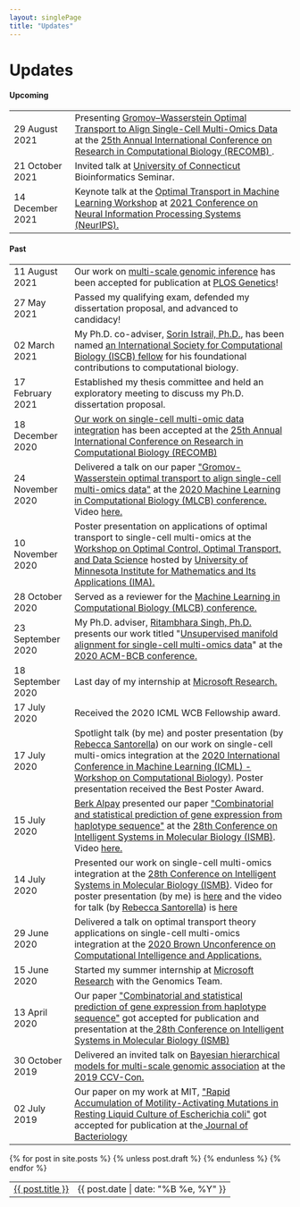 ```yaml
---
layout: singlePage
title: "Updates"
---
```


# Updates
#### Upcoming
<table class="table table-hover">
<tr>
  <td class='col-md-3'>29 August 2021 </td>
  <td> Presenting <a href="https://www.biorxiv.org/content/10.1101/2020.04.28.066787v2">Gromov–Wasserstein Optimal Transport to Align Single-Cell Multi-Omics Data</a> at the  <a href="https://www.recomb2021.org/accepted-papers"> 25th Annual International Conference on Research in Computational Biology (RECOMB) </a>.</td>
</tr>
<tr>
</tr>
<tr>
  <td class='col-md-3'>21 October 2021 </td>
  <td> Invited talk at <a href="https://uconn.edu/"> University of Connecticut</a> Bioinformatics Seminar.</td>
</tr>
<tr>
</tr>
<tr>
  <td class='col-md-3'>14 December 2021</td>
  <td>Keynote talk at the <a href="https://otml2021.github.io/"> Optimal Transport in Machine Learning Workshop</a> at <a href="https://nips.cc">2021 Conference on Neural Information Processing Systems (NeurIPS).</a></td>
</tr>
</table>

<!-- ###### Stay Connected:
<a class="twitter-timeline" data-width="450" data-height="300" data-theme="light" href="https://twitter.com/spinar_d?ref_src=twsrc%5Etfw">Tweets by spinar_d</a> <script async src="https://platform.twitter.com/widgets.js" charset="utf-8"></script>
 -->
#### Past
<table class="table table-hover">
<tr>
  <td class='col-md-3'>11 August 2021 </td>
  <td> Our work on <a href="https://journals.plos.org/plosgenetics/article?id=10.1371/journal.pgen.1009754">multi-scale genomic inference</a> has been accepted for publication at <a href="https://journals.plos.org/plosgenetics/">PLOS Genetics</a>!</td>
</tr><tr>
</tr>
<tr>
  <td class='col-md-3'>27 May 2021 </td>
  <td> Passed my qualifying exam, defended my dissertation proposal, and advanced to candidacy!</td>
</tr><tr>
</tr>
<tr>
  <td class='col-md-3'>02 March 2021</td>
  <td> My Ph.D. co-adviser, <a href=""> Sorin Istrail, Ph.D.</a>, has been named <a href="https://www.iscb.org/iscb-news-items/4626-2021-march02-iscb-congratulates-introduces-2021-class-fellows">an International Society for Computational Biology (ISCB) fellow</a> for his foundational contributions to computational biology.</td>
</tr>
<tr>
</tr>
<tr>
  <td class='col-md-3'>17 February 2021</td>
  <td> Established my thesis committee and held an exploratory meeting to discuss my Ph.D. dissertation proposal.</td>
</tr>
<tr>
</tr>
<tr>
  <td class='col-md-3'>18 December 2020</td>
  <td> <a href="https://www.biorxiv.org/content/10.1101/2020.04.28.066787v2">Our work on single-cell multi-omic data integration</a> has been accepted at the  <a href="https://www.recomb2021.org/accepted-papers"> 25th Annual International Conference on Research in Computational Biology (RECOMB) </a> </td>
</tr>
<tr>
</tr>
<tr>
  <td class='col-md-3'>24 November 2020</td>
  <td> Delivered a talk on our paper <a href="https://www.biorxiv.org/content/10.1101/2020.04.28.066787v2"> "Gromov-Wasserstein optimal transport to align single-cell multi-omics data"</a> at the <a href="https://sites.google.com/cs.washington.edu/mlcb2020/"> 2020 Machine Learning in Computational Biology (MLCB) conference. </a> Video <a href="https://youtu.be/BYanbnKpwok?t=11364"> here. </a> </td>
</tr>
<tr>
</tr>
<tr>
  <td class='col-md-3'>10 November 2020</td>
  <td> Poster presentation on applications of optimal transport to single-cell multi-omics at the <a href="https://www.ima.umn.edu/2020-2021.1/W11.9-13.20">Workshop on Optimal Control, Optimal Transport, and Data Science</a> hosted by <a href="https://www.ima.umn.edu/">University of Minnesota Institute for Mathematics and Its Applications (IMA).</a> </td>
</tr>
<tr>
</tr>
<tr>
  <td class='col-md-3'>28 October 2020</td>
  <td> Served as a reviewer for the <a href="https://sites.google.com/cs.washington.edu/mlcb2020/">Machine Learning in Computational Biology (MLCB) conference.</a> </td>
</tr>
<tr>
</tr>
<tr>
  <td class='col-md-3'>23 September 2020</td>
  <td> My Ph.D. adviser, <a href="">Ritambhara Singh, Ph.D.</a> presents our work titled "<a href="https://dl.acm.org/doi/10.1145/3388440.3412410">Unsupervised manifold alignment for single-cell multi-omics data</a>" at the <a href="https://acm-bcb.org/2020/index.php?page=accepted_papers">2020 ACM-BCB conference.</a></td>
</tr>
<tr>
</tr>
<tr>
  <td class='col-md-3'>18 September 2020</td>
  <td> Last day of my internship at <a href="https://www.microsoft.com/en-us/research/research-area/medical-health-genomics/?facet%5Btax%5D%5Bmsr-research-area%5D%5B0%5D=13553&sort_by=most-recent">Microsoft Research.</a></td>
</tr>
<tr>
</tr>
<tr>
  <td class='col-md-3'>17 July 2020</td>
  <td> Received the 2020 ICML WCB Fellowship award.</td>
</tr>
<tr>
</tr>
<tr>
  <td class='col-md-3'>17 July 2020</td>
  <td> Spotlight talk (by me) and poster presentation (by <a href="https://sites.google.com/brown.edu/rebecca-santorella/">Rebecca Santorella</a>) on our work on single-cell multi-omics integration at the <a href="https://icml.cc/Conferences/2020/ScheduleMultitrack?event=5721"> 2020 International Conference in Machine Learning (ICML) - Workshop on Computational Biology)</a>. Poster presentation received the Best Poster Award.</td>
</tr>
<tr>
</tr>
<tr>
  <td class='col-md-3'>15 July 2020</td>
  <td> <a href="https://www.berkalpay.com/">Berk Alpay</a> presented our paper <a href="https://academic.oup.com/bioinformatics/article/36/Supplement_1/i194/5870481?login=true">"Combinatorial and statistical prediction of gene expression from haplotype sequence"</a> at the <a href="https://www.iscb.org/cms_addon/conferences/ismb2020/tracks/varicosi"> 28th Conference on Intelligent Systems in Molecular Biology (ISMB)</a>. <br> Video <a href="https://www.youtube.com/watch?v=DOjjnfPGMEc">here.</a></td>
</tr>
<tr>
</tr>
<tr>
  <td class='col-md-3'>14 July 2020</td>
  <td> Presented our work on single-cell multi-omics integration at the <a href="https://www.iscb.org/cms_addon/conferences/ismb2020/tracks/varicosi"> 28th Conference on Intelligent Systems in Molecular Biology (ISMB)</a>. Video for poster presentation (by me) is <a href="https://www.youtube.com/watch?v=urN7mwDEkhw">here</a> and the video for talk (by <a href="https://sites.google.com/brown.edu/rebecca-santorella/">Rebecca Santorella</a>) is <a href="https://www.youtube.com/watch?v=zGDNe-rErJM">here</a></td>
</tr>
<tr>
</tr>
<tr>
  <td class='col-md-3'>29 June 2020</td>
  <td> Delivered a talk on optimal transport theory applications on single-cell multi-omics integration at the <a href="https://unconference.brown.edu/"> 2020 Brown Unconference on Computational Intelligence and Applications. </a></td>
</tr>
<tr>
</tr>
<tr>
  <td class='col-md-3'>15 June 2020</td>
  <td> Started my summer internship at <a href="https://www.microsoft.com/en-us/research/research-area/medical-health-genomics/?facet%5Btax%5D%5Bmsr-research-area%5D%5B0%5D=13553&sort_by=most-recent">Microsoft Research</a> with the Genomics Team.</td>
</tr>
<tr>
</tr>
<tr>
  <td class='col-md-3'>13 April 2020</td>
  <td> Our paper <a href="https://academic.oup.com/bioinformatics/article/36/Supplement_1/i194/5870481?login=true">"Combinatorial and statistical prediction of gene expression from haplotype sequence"</a> got accepted for publication and presentation at the<a href="https://www.iscb.org/cms_addon/conferences/ismb2020/tracks/varicosi"> 28th Conference on Intelligent Systems in Molecular Biology (ISMB)</a></td>
</tr>
<tr>
</tr>
<tr>
  <td class='col-md-3'>30 October 2019</td>
  <td> Delivered an invited talk on <a href="https://www.biorxiv.org/content/10.1101/2020.07.02.184465v3">Bayesian hierarchical models for multi-scale genomic association</a> at the<a href="https://datasci.brown.edu/ccvcon/"> 2019 CCV-Con.</a></td>
</tr>
<tr>
</tr>
<tr>
  <td class='col-md-3'>02 July 2019</td>
  <td> Our paper on my work at MIT, <a href="https://journals.asm.org/doi/full/10.1128/JB.00259-19">"Rapid Accumulation of Motility-Activating Mutations in Resting Liquid Culture of Escherichia coli"</a> got accepted for publication at the<a href="https://journals.asm.org/journal/jb"> Journal of Bacteriology</a></td>
</tr>
</table>

<table class="table table-hover">
  {% for post in site.posts %}
    {% unless post.draft %}
    <tr>
      <td><a href="{{ post.url }}">{{ post.title }}</a></td>
      <td class="col-md-3" style="text-align: right;">{{ post.date | date: "%B %e, %Y" }}</td>
    </tr>
    {% endunless %}
  {% endfor %}
</table>